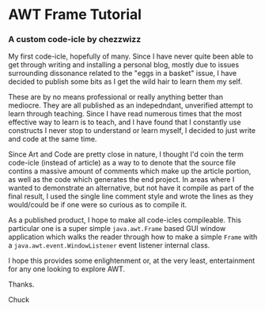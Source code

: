 # AWT Frame Tutorial
### A custom code-icle by chezzwizz

My first code-icle, hopefully of many. Since I have never quite been able to get through writing and installing a personal blog, mostly due to issues surrounding dissonance related to the "eggs in a basket" issue, I have decided to publish some bits as I get the wild hair to learn them my self.

These are by no means professional or really anything better than mediocre. They are all published as an indepedndant, unverified attempt to learn through teaching. Since I have read numerous times that the most effective way to learn is to teach, and I have found that I constantly use constructs I never stop to understand or learn myself, I decided to just write and code at the same time.

Since Art and Code are pretty close in nature, I thought I'd coin the term code-icle (instead of article) as a way to to denote that the source file contins a massive amount of comments which make up the article portion, as well as the code which generates the end project. In areas where I wanted to demonstrate an alternative, but not have it compile as part of the final result, I used the single line comment style and wrote the lines as they would/could be if one were so curious as to compile it.

As a published product, I hope to make all code-icles compileable. This particular one is a super simple `java.awt.Frame` based GUI window application which walks the reader through how to make a simple `Frame` with a `java.awt.event.WindowListener` event listener internal class.

I hope this provides some enlightenment or, at the very least, entertainment for any one looking to explore AWT.

Thanks.

Chuck
